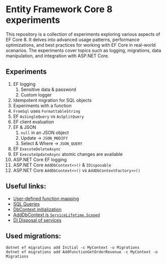 # Entity Framework Core 8 experiments

This repository is a collection of experiments exploring various aspects of EF Core 8. It delves into advanced usage patterns, performance optimizations, and best practices for working with EF Core in real-world scenarios. The experiments cover topics such as logging, migrations, data manipulation, and integration with ASP.NET Core.

## Experiments
1. EF logging
	1. Sensitive data & password
	1. Custom logger
1. Idempotent migration for SQL objects
1. Experiments with a function
1. `FromSql` uses `FormattableString`
1. EF `AsSingleQuery` vs `AsSplitQuery`
1. EF client evaluation
1. EF & JSON
	1. `null` in an JSON object
	1. Update -> `JSON_MODIFY`
	1. Select & Where -> `JSON_QUERY`
1. EF `ExecuteDeleteAsync`
1. EF `ExecuteUpdateAsync` atomic changes are available
1. ASP.NET Core EF logging
1. ASP.NET Core `AddDbContext<>()` & `IDisposable`
1. ASP.NET Core `AddDbContext<>()` vs `AddDbContextFactory<>()`

## Useful links:
* [User-defined function mapping](https://learn.microsoft.com/en-us/ef/core/querying/user-defined-function-mapping)
* [SQL Queries](https://learn.microsoft.com/en-us/ef/core/querying/sql-queries)
* [DbContext initialization](https://learn.microsoft.com/en-us/ef/core/dbcontext-configuration/)
* [AddDbContext is `ServiceLifetime.Scoped`](https://github.com/dotnet/efcore/blob/main/src/EFCore/Extensions/EntityFrameworkServiceCollectionExtensions.cs)
* [DI Disposal of services](https://learn.microsoft.com/en-us/aspnet/core/fundamentals/dependency-injection?view=aspnetcore-8.0#disposal-of-services)


## Used migrations:
```
dotnet ef migrations add Initial -c MyContext -o Migrations
dotnet ef migrations add AddFunctionGetOrderRevenue -c MyContext -o Migrations
```
